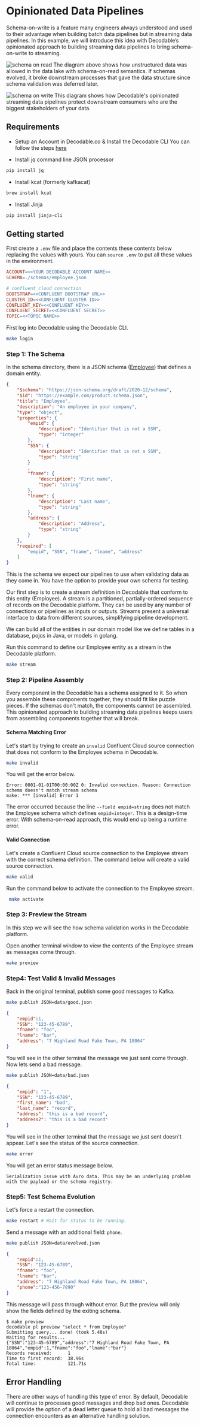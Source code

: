 # Opinionated Data Pipelines
Schema-on-write is a feature many engineers always understood and used to their advantage when building batch data pipelines but in streaming data pipelines. In this example, we will introduce this idea with Decodable’s opinionated approach to building streaming data pipelines to bring schema-on-write to streaming.

![schema on read](images/odp.jpg)
The diagram above shows how unstructured data was allowed in the data lake with schema-on-read semantics. If schemas evolved, it broke downstream processes that gave the data structure since schema validation was deferred later.

![schema on write](images/sow.jpg)
This diagram shows how Decodable's opinionated streaming data pipelines protect downstream consumers who are the biggest stakeholders of your data.


## Requirements
* Setup an Account in Decodable.co & Install the Decodable CLI
You can follow the steps [here](https://docs.decodable.co/docs/setup)

* Install jq command line JSON processor
```bash
pip install jq
```

* Install kcat (formerly kafkacat)
```bash
brew install kcat
```

* Install Jinja
```bash
pip install jinja-cli
```


## Getting started
First create a ``.env`` file and place the contents these contents below replacing the values with yours. You can ``source .env`` to put all these values in the environment.

```Makefile
ACCOUNT=<<YOUR DECODABLE ACCOUNT NAME>>
SCHEMA=./schemas/employee.json

# confluent cloud connection
BOOTSTRAP=<<CONFLUENT BOOTSTRAP URL>>
CLUSTER_ID=<<CONFLUENT CLUSTER ID>>
CONFLUENT_KEY=<<CONFLUENT KEY>>
CONFLUENT_SECRET=<<CONFLUENT SECRET>>
TOPIC=<<TOPIC NAME>>
```

First log into Decodable using the Decodable CLI.

```bash
make login
```

### Step 1: The Schema
In the schema directory, there is a JSON schema ([Employee](schemas/employee.json)) that defines a domain entity. 


```json
{
    "$schema": "https://json-schema.org/draft/2020-12/schema",
    "$id": "https://example.com/product.schema.json",
    "title": "Employee",
    "description": "An employee in your company",
    "type": "object",
    "properties": {
        "empid": {
            "description": "Identifier that is not a SSN",
            "type": "integer"
        },
        "SSN": {
            "description": "Identifier that is not a SSN",
            "type": "string"
        }
        ,
        "fname": {
            "description": "First name",
            "type": "string"
        },
        "lname": {
            "description": "Last name",
            "type": "string"
        },
        "address": {
            "description": "Address",
            "type": "string"
        }
    },
    "required": [
        "empid", "SSN", "fname", "lname", "address"
    ]
}
```

This is the schema we expect our pipelines to use when validating data as they come in. You have the option to provide your own schema for testing.

Our first step is to create a stream definition in Decodable that conform to this entity (Employee). A stream is a partitioned, partially-ordered sequence of records on the Decodable platform. They can be used by any number of connections or pipelines as inputs or outputs. Streams present a universal interface to data from different sources, simplifying pipeline development.

We can build all of the entities in our domain model like we define tables in a database, pojos in Java, or models in golang.

Run this command to define our Employee entity as a stream in the Decodable platform.

```bash
make stream
```

### Step 2: Pipeline Assembly
Every component in the Decodable has a schema assigned to it. So when you assemble these components together, they should fit like puzzle pieces. If the schemas don't match, the components cannot be assembled. This opinionated approach to building streaming data pipelines keeps users from assembling components together that will break.


#### Schema Matching Error
Let's start by trying to create an ``invalid`` Confluent Cloud source connection that does not conform to the Employee schema in Decodable. 

```bash
make invalid
```

You will get the error below.

```
Error: 0001-01-01T00:00:00Z 0: Invalid connection. Reason: Connection schema doesn't match stream schema
make: *** [invalid] Error 1
```

The error occurred because the line ``--field empid=string`` does not match the Employee schema which defines ``empid=integer``. This is a design-time error. With schema-on-read approach, this would end up being a runtime error.

#### Valid Connection
Let's create a Confluent Cloud source connection to the Employee stream with the correct schema definition. The command below will create a valid source connection.

```bash
make valid
```

Run the command below to activate the connection to the Employee stream.

```bash
 make activate
```

### Step 3: Preview the Stream
In this step we will see the how schema validation works in the Decodable platform.

Open another terminal window to view the contents of the Employee stream as messages come through.

```bash
make preview
```


### Step4: Test Valid & Invalid Messages
Back in the original terminal, publish some good messages to Kafka.

```bash
make publish JSON=data/good.json
```

```json
{
    "empid":1,
    "SSN": "123-45-6789",
    "fname": "foo",
    "lname": "bar",
    "address": "7 Highland Road Fake Town, PA 18064"
}
```

You will see in the other terminal the message we just sent come through. Now lets send a bad message.

```bash
make publish JSON=data/bad.json
```

```json
{
    "empid": "1",
    "SSN": "123-45-6789",
    "first_name": "bad",
    "last_name": "record",
    "address": "this is a bad record",
    "address2": "this is a bad record"
}
```

You will see in the other terminal that the message we just sent doesn't appear. Let's see the status of the source connection.

```bash
make error
```

You will get an error status message below.

```
Serialization issue with Avro data. This may be an underlying problem with the payload or the schema registry.
```

### Step5: Test Schema Evolution
Let's force a restart the connection.

```bash
make restart # Wait for status to be running.
```

Send a message with an additional field: `phone`.

```bash
make publish JSON=data/evolved.json
```

```json
{
    "empid":1,
    "SSN": "123-45-6789",
    "fname": "foo",
    "lname": "bar",
    "address": "7 Highland Road Fake Town, PA 18064",
    "phone":"123-456-7890"
}
```

This message will pass through without error. But the preview will only show the fields defined by the exiting schema.

```
$ make preview
decodable pl preview "select * from Employee"
Submitting query... done! (took 5.48s)
Waiting for results...
{"SSN":"123-45-6789","address":"7 Highland Road Fake Town, PA 18064","empid":1,"fname":"foo","lname":"bar"}
Records received:      1
Time to first record:  38.96s
Total time:            121.71s

```


## Error Handling
There are other ways of handling this type of error. By default, Decodable will continue to processes good messages and drop bad ones. Decodable will provide the option of a dead letter queue to hold all bad messages the connection encounters as an alternative handling solution.

